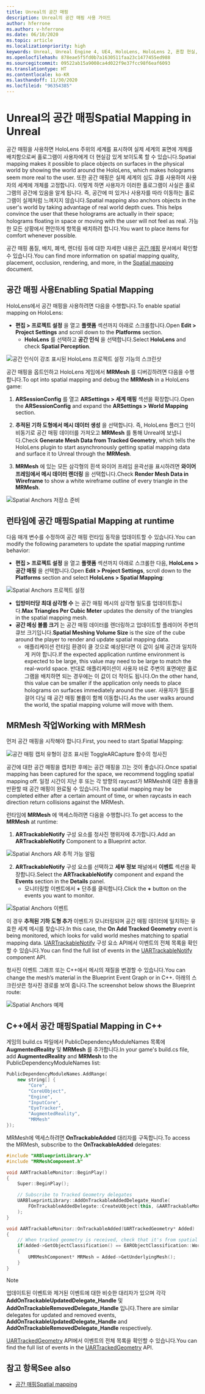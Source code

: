 ```yaml
---
title: Unreal의 공간 매핑
description: Unreal의 공간 매핑 사용 가이드
author: hferrone
ms.author: v-hferrone
ms.date: 06/10/2020
ms.topic: article
ms.localizationpriority: high
keywords: Unreal, Unreal Engine 4, UE4, HoloLens, HoloLens 2, 혼합 현실, 개발, 기능, 설명서, 가이드, 홀로그램, 공간 매핑, 혼합 현실 헤드셋, windows mixed reality 헤드셋, 가상 현실 헤드셋
ms.openlocfilehash: 878eae5f5fd0b7a1630511faa23c1477455ed988
ms.sourcegitcommit: 09522ab15a9008ca4d022f9e37fcc98f6eaf6093
ms.translationtype: HT
ms.contentlocale: ko-KR
ms.lasthandoff: 11/30/2020
ms.locfileid: "96354385"
---
```

# <a name="spatial-mapping-in-unreal"></a><span data-ttu-id="5055b-104">Unreal의 공간 매핑</span><span class="sxs-lookup"><span data-stu-id="5055b-104">Spatial Mapping in Unreal</span></span>

<span data-ttu-id="5055b-105">공간 매핑을 사용하면 HoloLens 주위의 세계를 표시하여 실제 세계의 표면에 개체를 배치함으로써 홀로그램이 사용자에게 더 현실감 있게 보이도록 할 수 있습니다.</span><span class="sxs-lookup"><span data-stu-id="5055b-105">Spatial mapping makes it possible to place objects on surfaces in the physical world by showing the world around the HoloLens, which makes holograms seem more real to the user.</span></span> <span data-ttu-id="5055b-106">또한 공간 매핑은 실제 세계의 심도 큐를 사용하여 사용자의 세계에 개체를 고정합니다. 이렇게 하면 사용자가 이러한 홀로그램이 사실은 홀로그램의 공간에 있음을 알게 됩니다. 즉, 공간에 떠 있거나 사용자를 따라 이동하는 홀로그램이 실제처럼 느껴지지 않습니다.</span><span class="sxs-lookup"><span data-stu-id="5055b-106">Spatial mapping also anchors objects in the user's world by taking advantage of real world depth cues. This helps convince the user that these holograms are actually in their space; holograms floating in space or moving with the user will not feel as real.</span></span> <span data-ttu-id="5055b-107">가능한 모든 상황에서 편안하게 항목을 배치하려 합니다.</span><span class="sxs-lookup"><span data-stu-id="5055b-107">You want to place items for comfort whenever possible.</span></span>

<span data-ttu-id="5055b-108">공간 매핑 품질, 배치, 폐색, 렌더링 등에 대한 자세한 내용은 [공간 매핑](../../design/spatial-mapping.md) 문서에서 확인할 수 있습니다.</span><span class="sxs-lookup"><span data-stu-id="5055b-108">You can find more information on spatial mapping quality, placement, occlusion, rendering, and more, in the [Spatial mapping](../../design/spatial-mapping.md) document.</span></span>

## <a name="enabling-spatial-mapping"></a><span data-ttu-id="5055b-109">공간 매핑 사용</span><span class="sxs-lookup"><span data-stu-id="5055b-109">Enabling Spatial Mapping</span></span>

<span data-ttu-id="5055b-110">HoloLens에서 공간 매핑을 사용하려면 다음을 수행합니다.</span><span class="sxs-lookup"><span data-stu-id="5055b-110">To enable spatial mapping on HoloLens:</span></span>
- <span data-ttu-id="5055b-111">**편집 > 프로젝트 설정** 을 열고 **플랫폼** 섹션까지 아래로 스크롤합니다.</span><span class="sxs-lookup"><span data-stu-id="5055b-111">Open **Edit > Project Settings** and scroll down to the **Platforms** section.</span></span>    
    + <span data-ttu-id="5055b-112">**HoloLens** 를 선택하고 **공간 인식** 을 선택합니다.</span><span class="sxs-lookup"><span data-stu-id="5055b-112">Select **HoloLens** and check **Spatial Perception**.</span></span>

![공간 인식이 강조 표시된 HoloLens 프로젝트 설정 기능의 스크린샷](images/unreal-spatial-mapping-img-01.png)

<span data-ttu-id="5055b-114">공간 매핑을 옵트인하고 HoloLens 게임에서 **MRMesh** 를 디버깅하려면 다음을 수행합니다.</span><span class="sxs-lookup"><span data-stu-id="5055b-114">To opt into spatial mapping and debug the **MRMesh** in a HoloLens game:</span></span>
1. <span data-ttu-id="5055b-115">**ARSessionConfig** 를 열고 **ARSettings > 세계 매핑** 섹션을 확장합니다.</span><span class="sxs-lookup"><span data-stu-id="5055b-115">Open the **ARSessionConfig** and expand the **ARSettings > World Mapping** section.</span></span> 

2. <span data-ttu-id="5055b-116">**추적된 기하 도형에서 메시 데이터 생성** 을 선택합니다. 즉, HoloLens 플러그 인이 비동기로 공간 매핑 데이터를 가져오고 **MRMesh** 를 통해 Unreal에 보냅니다.</span><span class="sxs-lookup"><span data-stu-id="5055b-116">Check **Generate Mesh Data from Tracked Geometry**, which tells the HoloLens plugin to start asynchronously getting spatial mapping data and surface it to Unreal through the **MRMesh**.</span></span> 
3. <span data-ttu-id="5055b-117">**MRMesh** 에 있는 모든 삼각형의 흰색 와이어 프레임 윤곽선을 표시하려면 **와이어 프레임에서 메시 데이터 렌더링** 을 선택합니다.</span><span class="sxs-lookup"><span data-stu-id="5055b-117">Check **Render Mesh Data in Wireframe** to show a white wireframe outline of every triangle in the **MRMesh**.</span></span> 

![Spatial Anchors 저장소 준비](images/unreal-spatialmapping-arsettings.PNG)


## <a name="spatial-mapping-at-runtime"></a><span data-ttu-id="5055b-119">런타임에 공간 매핑</span><span class="sxs-lookup"><span data-stu-id="5055b-119">Spatial Mapping at runtime</span></span>
<span data-ttu-id="5055b-120">다음 매개 변수를 수정하여 공간 매핑 런타임 동작을 업데이트할 수 있습니다.</span><span class="sxs-lookup"><span data-stu-id="5055b-120">You can modify the following parameters to update the spatial mapping runtime behavior:</span></span>

- <span data-ttu-id="5055b-121">**편집 > 프로젝트 설정** 을 열고 **플랫폼** 섹션까지 아래로 스크롤한 다음, **HoloLens > 공간 매핑** 을 선택합니다.</span><span class="sxs-lookup"><span data-stu-id="5055b-121">Open **Edit > Project Settings**, scroll down to the **Platforms** section and select **HoloLens > Spatial Mapping**:</span></span> 

![Spatial Anchors 프로젝트 설정](images/unreal-spatialmapping-projectsettings.PNG)

- <span data-ttu-id="5055b-123">**입방미터당 최대 삼각형 수** 는 공간 매핑 메시의 삼각형 밀도를 업데이트합니다.</span><span class="sxs-lookup"><span data-stu-id="5055b-123">**Max Triangles Per Cubic Meter** updates the density of the triangles in the spatial mapping mesh.</span></span>  
- <span data-ttu-id="5055b-124">**공간 메싱 볼륨 크기** 는 공간 매핑 데이터를 렌더링하고 업데이트할 플레이어 주변의 큐브 크기입니다.</span><span class="sxs-lookup"><span data-stu-id="5055b-124">**Spatial Meshing Volume Size** is the size of the cube around the player to render and update spatial mapping data.</span></span>  
    + <span data-ttu-id="5055b-125">애플리케이션 런타임 환경이 클 것으로 예상된다면 이 값이 실제 공간과 일치하게 커야 합니다.</span><span class="sxs-lookup"><span data-stu-id="5055b-125">If the expected application runtime environment is expected to be large, this value may need to be large to match the real-world space.</span></span>  <span data-ttu-id="5055b-126">반대로 애플리케이션이 사용자 바로 주변의 표면에만 홀로그램을 배치하면 되는 경우에는 이 값이 더 작아도 됩니다.</span><span class="sxs-lookup"><span data-stu-id="5055b-126">On the other hand, this value can be smaller if the application only needs to place holograms on surfaces immediately around the user.</span></span> <span data-ttu-id="5055b-127">사용자가 월드를 걸어 다닐 때 공간 매핑 볼륨이 함께 이동합니다.</span><span class="sxs-lookup"><span data-stu-id="5055b-127">As the user walks around the world, the spatial mapping volume will move with them.</span></span> 

## <a name="working-with-mrmesh"></a><span data-ttu-id="5055b-128">MRMesh 작업</span><span class="sxs-lookup"><span data-stu-id="5055b-128">Working with MRMesh</span></span>

<span data-ttu-id="5055b-129">먼저 공간 매핑을 시작해야 합니다.</span><span class="sxs-lookup"><span data-stu-id="5055b-129">First, you need to start Spatial Mapping:</span></span>

![공간 매핑 캡처 유형이 강조 표시된 ToggleARCapture 함수의 청사진](images/unreal-spatial-mapping-img-02.png)

<span data-ttu-id="5055b-131">공간에 대한 공간 매핑을 캡처한 후에는 공간 매핑을 끄는 것이 좋습니다.</span><span class="sxs-lookup"><span data-stu-id="5055b-131">Once spatial mapping has been captured for the space, we recommend toggling spatial mapping off.</span></span>  <span data-ttu-id="5055b-132">일정 시간이 지난 후 또는 각 방향의 raycast가 MRMesh에 대한 충돌을 반환할 때 공간 매핑이 완료될 수 있습니다.</span><span class="sxs-lookup"><span data-stu-id="5055b-132">The spatial mapping may be completed either after a certain amount of time, or when raycasts in each direction return collisions against the MRMesh.</span></span>

<span data-ttu-id="5055b-133">런타임에 **MRMesh** 에 액세스하려면 다음을 수행합니다.</span><span class="sxs-lookup"><span data-stu-id="5055b-133">To get access to the **MRMesh** at runtime:</span></span>
1. <span data-ttu-id="5055b-134">**ARTrackableNotify** 구성 요소를 청사진 행위자에 추가합니다.</span><span class="sxs-lookup"><span data-stu-id="5055b-134">Add an **ARTrackableNotify** Component to a Blueprint actor.</span></span> 

![Spatial Anchors AR 추적 가능 알림](images/unreal-spatialmapping-artrackablenotify.PNG)

2. <span data-ttu-id="5055b-136">**ARTrackableNotify** 구성 요소를 선택하고 **세부 정보** 패널에서 **이벤트** 섹션을 확장합니다.</span><span class="sxs-lookup"><span data-stu-id="5055b-136">Select the **ARTrackableNotify** component and expand the **Events** section in the **Details** panel.</span></span> 
    - <span data-ttu-id="5055b-137">모니터링할 이벤트에서 **+** 단추를 클릭합니다.</span><span class="sxs-lookup"><span data-stu-id="5055b-137">Click the **+** button on the events you want to monitor.</span></span> 

![Spatial Anchors 이벤트](images/unreal-spatialmapping-events.PNG)

<span data-ttu-id="5055b-139">이 경우 **추적된 기하 도형 추가** 이벤트가 모니터링되며 공간 매핑 데이터에 일치하는 유효한 세계 메시를 찾습니다.</span><span class="sxs-lookup"><span data-stu-id="5055b-139">In this case, the **On Add Tracked Geometry** event is being monitored, which looks for valid world meshes matching to spatial mapping data.</span></span> <span data-ttu-id="5055b-140">[UARTrackableNotify](https://docs.unrealengine.com/API/Runtime/AugmentedReality/UARTrackableNotifyComponent/index.html) 구성 요소 API에서 이벤트의 전체 목록을 확인할 수 있습니다.</span><span class="sxs-lookup"><span data-stu-id="5055b-140">You can find the full list of events in the [UARTrackableNotify](https://docs.unrealengine.com/API/Runtime/AugmentedReality/UARTrackableNotifyComponent/index.html) component API.</span></span> 

<span data-ttu-id="5055b-141">청사진 이벤트 그래프 또는 C++에서 메시의 재질을 변경할 수 있습니다.</span><span class="sxs-lookup"><span data-stu-id="5055b-141">You can change the mesh’s material in the Blueprint Event Graph or in C++.</span></span> <span data-ttu-id="5055b-142">아래의 스크린샷은 청사진 경로를 보여 줍니다.</span><span class="sxs-lookup"><span data-stu-id="5055b-142">The screenshot below shows the Blueprint route:</span></span> 

![Spatial Anchors 예제](images/unreal-spatialmapping-example.PNG)

## <a name="spatial-mapping-in-c"></a><span data-ttu-id="5055b-144">C++에서 공간 매핑</span><span class="sxs-lookup"><span data-stu-id="5055b-144">Spatial Mapping in C++</span></span>

<span data-ttu-id="5055b-145">게임의 build.cs 파일에서 PublicDependencyModuleNames 목록에 **AugmentedReality** 및 **MRMesh** 를 추가합니다.</span><span class="sxs-lookup"><span data-stu-id="5055b-145">In your game's build.cs file, add **AugmentedReality** and **MRMesh** to the PublicDependencyModuleNames list:</span></span>

```cpp
PublicDependencyModuleNames.AddRange(
    new string[] {
        "Core",
        "CoreUObject",
        "Engine",
        "InputCore",    
        "EyeTracker",
        "AugmentedReality",
        "MRMesh"
});
```

<span data-ttu-id="5055b-146">MRMesh에 액세스하려면 **OnTrackableAdded** 대리자를 구독합니다.</span><span class="sxs-lookup"><span data-stu-id="5055b-146">To access the MRMesh, subscribe to the **OnTrackableAdded** delegates:</span></span>

```cpp
#include "ARBlueprintLibrary.h"
#include "MRMeshComponent.h"

void AARTrackableMonitor::BeginPlay()
{
    Super::BeginPlay();

    // Subscribe to Tracked Geometry delegates
    UARBlueprintLibrary::AddOnTrackableAddedDelegate_Handle(
        FOnTrackableAddedDelegate::CreateUObject(this, &AARTrackableMonitor::OnTrackableAdded)
    );
}

void AARTrackableMonitor::OnTrackableAdded(UARTrackedGeometry* Added)
{
    // When tracked geometry is received, check that it's from spatial mapping
    if(Added->GetObjectClassification() == EARObjectClassification::World)
    {
        UMRMeshComponent* MRMesh = Added->GetUnderlyingMesh();
    }
}
```

> [!NOTE]
> <span data-ttu-id="5055b-147">업데이트된 이벤트와 제거된 이벤트에 대한 비슷한 대리자가 있으며 각각 **AddOnTrackableUpdatedDelegate_Handle** 및 **AddOnTrackableRemovedDelegate_Handle** 입니다.</span><span class="sxs-lookup"><span data-stu-id="5055b-147">There are similar delegates for updated and removed events, **AddOnTrackableUpdatedDelegate_Handle** and **AddOnTrackableRemovedDelegate_Handle** respectively.</span></span>
>
> <span data-ttu-id="5055b-148">[UARTrackedGeometry](https://docs.unrealengine.com/API/Runtime/AugmentedReality/UARTrackedGeometry/index.html) API에서 이벤트의 전체 목록을 확인할 수 있습니다.</span><span class="sxs-lookup"><span data-stu-id="5055b-148">You can find the full list of events in the [UARTrackedGeometry](https://docs.unrealengine.com/API/Runtime/AugmentedReality/UARTrackedGeometry/index.html) API.</span></span>

## <a name="see-also"></a><span data-ttu-id="5055b-149">참고 항목</span><span class="sxs-lookup"><span data-stu-id="5055b-149">See also</span></span>
* [<span data-ttu-id="5055b-150">공간 매핑</span><span class="sxs-lookup"><span data-stu-id="5055b-150">Spatial mapping</span></span>](../../design/spatial-mapping.md)
